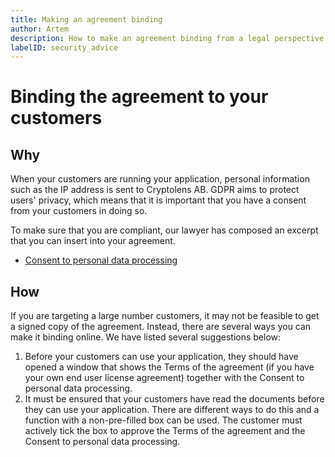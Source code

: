 ```yaml
---
title: Making an agreement binding
author: Artem
description: How to make an agreement binding from a legal perspective.
labelID: security_advice
---
```


# Binding the agreement to your customers

## Why
When your customers are running your application, personal information such as the IP address is sent to Cryptolens AB. GDPR aims to protect users' privacy, which means that it is important that you have a consent from your customers in doing so.

To make sure that you are compliant, our lawyer has composed an excerpt that you can insert into your agreement.

* [Consent to personal data processing](ConsentToPersonalDataProcessing)

## How

If you are targeting a large number customers, it may not be feasible to get a signed copy of the agreement. Instead, there are several ways you can make it binding online. We have listed several suggestions below:

1. Before your customers can use your application, they should have opened a window that shows the Terms of the agreement (if you have your own end user license agreement) together with the Consent to personal data processing.
2. It must be ensured that your customers have read the documents before they can use your application. There are different ways to do this and a function with a non-pre-filled box can be used. The customer must actively tick the box to approve the Terms of the agreement and the Consent to personal data processing.

